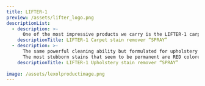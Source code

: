 ```yaml
---
title: LIFTER-1
preview: /assets/lifter_logo.png
descriptionList:
  - description: >-
      One of the most impressive products we carry is the LIFTER-1 carpet stain remover.  From the moment you apply it to a stain, you will notice a difference as it practically dissolves most stains.  Coffee, oil, grease, pet stains, dark soda etc.…  Comes with cap that doubles as a scrub brush!
    descriptionTitle: LIFTER-1 Carpet stain remover “SPRAY”
  - description: >-
      The same powerful cleaning ability but formulated for upholstery and fabrics. You will be surprised how easy it is to remove most stains using this product.  
      The most stubborn stains that seem to be permanent are RED colored drinks.
    descriptionTitle: LIFTER-1 Upholstery stain remover “SPRAY”
  
image: /assets/lexolproductimage.png
---
```



